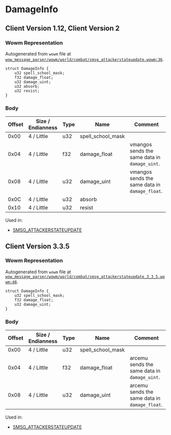 # DamageInfo

## Client Version 1.12, Client Version 2

### Wowm Representation

Autogenerated from `wowm` file at [`wow_message_parser/wowm/world/combat/smsg_attackerstateupdate.wowm:36`](https://github.com/gtker/wow_messages/tree/main/wow_message_parser/wowm/world/combat/smsg_attackerstateupdate.wowm#L36).
```rust,ignore
struct DamageInfo {
    u32 spell_school_mask;
    f32 damage_float;
    u32 damage_uint;
    u32 absorb;
    u32 resist;
}
```
### Body

| Offset | Size / Endianness | Type | Name | Comment |
| ------ | ----------------- | ---- | ---- | ------- |
| 0x00 | 4 / Little | u32 | spell_school_mask |  |
| 0x04 | 4 / Little | f32 | damage_float | vmangos sends the same data in `damage_uint`. |
| 0x08 | 4 / Little | u32 | damage_uint | vmangos sends the same data in `damage_float`. |
| 0x0C | 4 / Little | u32 | absorb |  |
| 0x10 | 4 / Little | u32 | resist |  |


Used in:
* [SMSG_ATTACKERSTATEUPDATE](smsg_attackerstateupdate.md)

## Client Version 3.3.5

### Wowm Representation

Autogenerated from `wowm` file at [`wow_message_parser/wowm/world/combat/smsg_attackerstateupdate_3_3_5.wowm:48`](https://github.com/gtker/wow_messages/tree/main/wow_message_parser/wowm/world/combat/smsg_attackerstateupdate_3_3_5.wowm#L48).
```rust,ignore
struct DamageInfo {
    u32 spell_school_mask;
    f32 damage_float;
    u32 damage_uint;
}
```
### Body

| Offset | Size / Endianness | Type | Name | Comment |
| ------ | ----------------- | ---- | ---- | ------- |
| 0x00 | 4 / Little | u32 | spell_school_mask |  |
| 0x04 | 4 / Little | f32 | damage_float | arcemu sends the same data in `damage_uint`. |
| 0x08 | 4 / Little | u32 | damage_uint | arcemu sends the same data in `damage_float`. |


Used in:
* [SMSG_ATTACKERSTATEUPDATE](smsg_attackerstateupdate.md)

